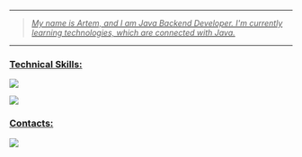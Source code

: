 <div>
  <a href="https://github.com/Nightingaale">
  <img src ="https://user-images.githubusercontent.com/74038190/225813708-98b745f2-7d22-48cf-9150-083f1b00d6c9.gif" alt = ""/>
</div>

<hr>

> <p>
>   <i>
>    My name is Artem, and I am Java Backend Developer. I'm currently learning technologies, which are connected with Java. 
>   </i>
> </p>

<hr>

### <p align="left">Technical Skills:</p>

<p align="left">
    <img src="https://skillicons.dev/icons?i=java,maven,gradle,hibernate,spring"/>     
</p>

<p align="left">
    <img src="https://skillicons.dev/icons?i=postgresql,mongodb,docker,git,bash"/>
</p>

### <h3 align = "left">Contacts:</h3>
 <p align="left">
    <img src="https://skillicons.dev/icons?i=discord,gmail,linkedin"/>
 </p>
</div>
